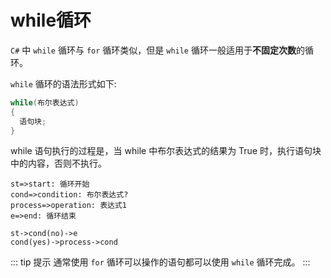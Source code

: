# while循环

`C#` 中 `while` 循环与 `for` 循环类似，但是 `while` 循环一般适用于**不固定次数**的循环。

`while` 循环的语法形式如下:

```csharp
while(布尔表达式)
{
  语句块;
}
```

while 语句执行的过程是，当 while 中布尔表达式的结果为 True 时，执行语句块中的内容，否则不执行。

```flow
st=>start: 循环开始
cond=>condition: 布尔表达式?
process=>operation: 表达式1
e=>end: 循环结束

st->cond(no)->e
cond(yes)->process->cond
```

::: tip 提示
通常使用 `for` 循环可以操作的语句都可以使用 `while` 循环完成。
:::